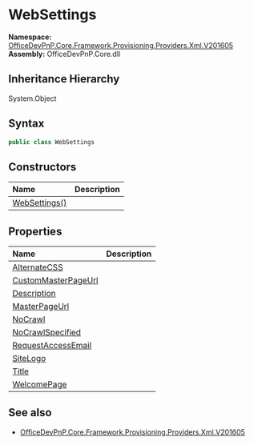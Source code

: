 # WebSettings
  

**Namespace:** [OfficeDevPnP.Core.Framework.Provisioning.Providers.Xml.V201605](OfficeDevPnP.Core.Framework.Provisioning.Providers.Xml.V201605.md)  
**Assembly:** OfficeDevPnP.Core.dll  
## Inheritance Hierarchy
System.Object  
## Syntax
```C#
public class WebSettings
```
## Constructors
|**Name**|**Description**|
|:-----|:-----|
| [WebSettings()](OfficeDevPnP.Core.Framework.Provisioning.Providers.Xml.V201605.WebSettings.ctor1.md) |  
## Properties
|**Name**|**Description**|
|:-----|:-----|
| [AlternateCSS](OfficeDevPnP.Core.Framework.Provisioning.Providers.Xml.V201605.WebSettings.AlternateCSS.md) | 
| [CustomMasterPageUrl](OfficeDevPnP.Core.Framework.Provisioning.Providers.Xml.V201605.WebSettings.CustomMasterPageUrl.md) | 
| [Description](OfficeDevPnP.Core.Framework.Provisioning.Providers.Xml.V201605.WebSettings.Description.md) | 
| [MasterPageUrl](OfficeDevPnP.Core.Framework.Provisioning.Providers.Xml.V201605.WebSettings.MasterPageUrl.md) | 
| [NoCrawl](OfficeDevPnP.Core.Framework.Provisioning.Providers.Xml.V201605.WebSettings.NoCrawl.md) | 
| [NoCrawlSpecified](OfficeDevPnP.Core.Framework.Provisioning.Providers.Xml.V201605.WebSettings.NoCrawlSpecified.md) | 
| [RequestAccessEmail](OfficeDevPnP.Core.Framework.Provisioning.Providers.Xml.V201605.WebSettings.RequestAccessEmail.md) | 
| [SiteLogo](OfficeDevPnP.Core.Framework.Provisioning.Providers.Xml.V201605.WebSettings.SiteLogo.md) | 
| [Title](OfficeDevPnP.Core.Framework.Provisioning.Providers.Xml.V201605.WebSettings.Title.md) | 
| [WelcomePage](OfficeDevPnP.Core.Framework.Provisioning.Providers.Xml.V201605.WebSettings.WelcomePage.md) | 
## See also
- [OfficeDevPnP.Core.Framework.Provisioning.Providers.Xml.V201605](OfficeDevPnP.Core.Framework.Provisioning.Providers.Xml.V201605.md)
